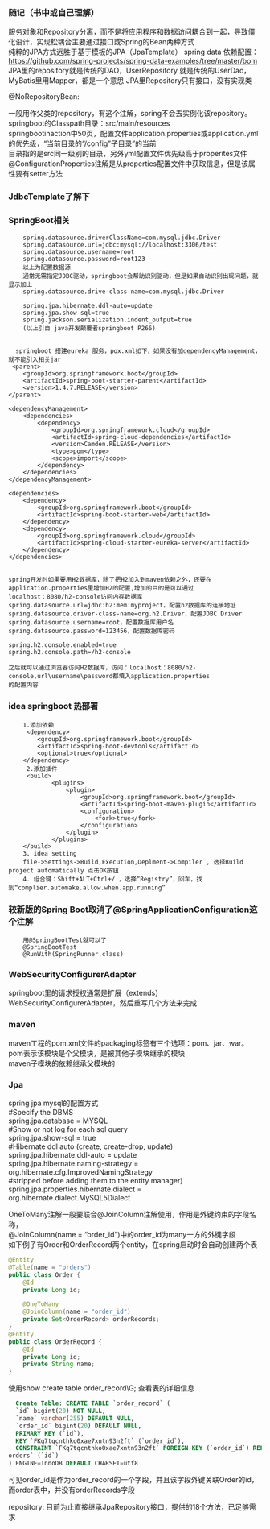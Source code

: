 ### 随记（书中或自己理解）
  服务对象和Repository分离，而不是将应用程序和数据访问耦合到一起，导致僵化设计，实现松耦合主要通过接口或Spring的Bean两种方式  
  纯粹的JPA方式远胜于基于模板的JPA（JpaTemplate）
  spring data 依赖配置： https://github.com/spring-projects/spring-data-examples/tree/master/bom  
  JPA里的repository就是传统的DAO，UserRepository 就是传统的UserDao，MyBatis里用Mapper，都是一个意思
  JPA里Repository只有接口，没有实现类
  
  @NoRepositoryBean:

  一般用作父类的repository，有这个注解，spring不会去实例化该repository。  
  springboot的Classpath目录：src/main/resources  
  springbootinaction中50页，配置文件application.properties或application.yml的优先级，“当前目录的“/config”子目录”的当前  
  目录指的是src同一级别的目录，另外yml配置文件优先级高于properites文件  
  @ConfigurationProperties注解是从properties配置文件中获取信息，但是该属性要有setter方法
### JdbcTemplate了解下

### SpringBoot相关
        spring.datasource.driverClassName=com.mysql.jdbc.Driver
        spring.datasource.url=jdbc:mysql://localhost:3306/test
        spring.datasource.username=root
        spring.datasource.password=root123
        以上为配置数据源
        通常无需指定JDBC驱动，springboot会帮助识别驱动，但是如果自动识别出现问题，就显示加上
        spring.datasource.drive-class-name=com.mysql.jdbc.Driver
        
        spring.jpa.hibernate.ddl-auto=update
        spring.jpa.show-sql=true
        spring.jackson.serialization.indent_output=true
        (以上引自 java开发颠覆者springboot P266)
        
        
      springboot 搭建eureka 服务，pox.xml如下，如果没有加dependencyManagement，就不能引入相关jar
     <parent>
        <groupId>org.springframework.boot</groupId>
        <artifactId>spring-boot-starter-parent</artifactId>
        <version>1.4.7.RELEASE</version>
    </parent>

    <dependencyManagement>
        <dependencies>
            <dependency>
                <groupId>org.springframework.cloud</groupId>
                <artifactId>spring-cloud-dependencies</artifactId>
                <version>Camden.RELEASE</version>
                <type>pom</type>
                <scope>import</scope>
            </dependency>
        </dependencies>
    </dependencyManagement>

    <dependencies>
        <dependency>
            <groupId>org.springframework.boot</groupId>
            <artifactId>spring-boot-starter-web</artifactId>
        </dependency>
        <dependency>
            <groupId>org.springframework.cloud</groupId>
            <artifactId>spring-cloud-starter-eureka-server</artifactId>
        </dependency>
    </dependencies>
    
    
    spring开发时如果要用H2数据库，除了把H2加入到maven依赖之外，还要在application.properties里增加H2的配置,增加的目的是可以通过  
    localhost：8080/h2-console访问内存数据库
    spring.datasource.url=jdbc:h2:mem:myproject，配置h2数据库的连接地址
    spring.datasource.driver-class-name=org.h2.Driver，配置JDBC Driver
    spring.datasource.username=root，配置数据库用户名
    spring.datasource.password=123456，配置数据库密码
    
    spring.h2.console.enabled=true
    spring.h2.console.path=/h2-console
    
    之后就可以通过浏览器访问H2数据库，访问：localhost：8080/h2-console,url\username\password都填入application.properties  
    的配置内容

### idea springboot 热部署
        1.添加依赖
         <dependency>
            <groupId>org.springframework.boot</groupId>
            <artifactId>spring-boot-devtools</artifactId>
            <optional>true</optional>
        </dependency>
         2.添加插件
         <build>
                <plugins>
                    <plugin>
                        <groupId>org.springframework.boot</groupId>
                        <artifactId>spring-boot-maven-plugin</artifactId>
                        <configuration>
                            <fork>true</fork>
                        </configuration>
                    </plugin>
                </plugins>
        </build>
        3. idea setting
        file->Settings->Build,Execution,Deplment->Compiler , 选择Build project automatically 点击OK按钮
        4. 组合键：Shift+ALT+Ctrl+/ ，选择“Registry”，回车，找到“complier.automake.allow.when.app.running” 
        
### 较新版的Spring Boot取消了@SpringApplicationConfiguration这个注解
        用@SpringBootTest就可以了
        @SpringBootTest
        @RunWith(SpringRunner.class)

### WebSecurityConfigurerAdapter
  springboot里的请求授权通常是扩展（extends）WebSecurityConfigurerAdapter，然后重写几个方法来完成

### maven
  maven工程的pom.xml文件的packaging标签有三个选项：pom、jar、war。pom表示该模块是个父模块，是被其他子模块继承的模块  
  maven子模块的依赖继承父模块的


### Jpa
  spring jpa mysql的配置方式  
  #Specify the DBMS  
  spring.jpa.database = MYSQL  
  #Show or not log for each sql query  
  spring.jpa.show-sql = true  
  #Hibernate ddl auto (create, create-drop, update)  
  spring.jpa.hibernate.ddl-auto = update  
  spring.jpa.hibernate.naming-strategy = org.hibernate.cfg.ImprovedNamingStrategy  
  #stripped before adding them to the entity manager)  
  spring.jpa.properties.hibernate.dialect = org.hibernate.dialect.MySQL5Dialect  

  OneToMany注解一般要联合@JoinColumn注解使用，作用是外键约束的字段名称，  
  @JoinColumn(name = “order_id”)中的order_id为many一方的外键字段  
  如下例子有Order和OrderRecord两个entity，在spring启动时会自动创建两个表
```java
@Entity
@Table(name = "orders")
public class Order {
    @Id
    private Long id;

    @OneToMany
    @JoinColumn(name = "order_id")
    private Set<OrderRecord> orderRecords;
}
@Entity
public class OrderRecord {
    @Id
    private Long id;
    private String name;
}
```
  使用show create table order_record\G; 查看表的详细信息
```sql  
  Create Table: CREATE TABLE `order_record` (
  `id` bigint(20) NOT NULL,
  `name` varchar(255) DEFAULT NULL,
  `order_id` bigint(20) DEFAULT NULL,
  PRIMARY KEY (`id`),
  KEY `FKq7tqcnthko0xae7xntn93n2ft` (`order_id`),
  CONSTRAINT `FKq7tqcnthko0xae7xntn93n2ft` FOREIGN KEY (`order_id`) REFERENCES `
orders` (`id`)
) ENGINE=InnoDB DEFAULT CHARSET=utf8
```
  可见order_id是作为order_record的一个字段，并且该字段外键关联Order的id，而order表中，并没有orderRecords字段
  
  repository: 目前为止直接继承JpaRepository接口，提供的18个方法，已足够需求
  
  
